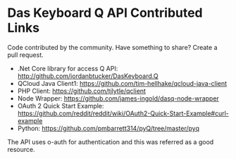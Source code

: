 # Das Keyboard Q API Contributed Links

Code contributed by the community. Have something to share? Create a pull request.

- .Net Core library for access Q API: http://github.com/jordanbtucker/DasKeyboard.Q
- QCloud Java Client1: https://github.com/tim-hellhake/qcloud-java-client
- PHP Client: https://github.com/tjlytle/qclient
- Node Wrapper: https://github.com/james-ingold/dasq-node-wrapper
- OAuth 2 Quick Start Example: https://github.com/reddit/reddit/wiki/OAuth2-Quick-Start-Example#curl-example
- Python: https://github.com/pmbarrett314/pyQ/tree/master/pyq

The API uses o-auth for authentication and this was referred as a good resource.

